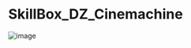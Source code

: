 # SkillBox_DZ_Cinemachine
 
![image](https://user-images.githubusercontent.com/37297335/215239104-13763d17-815c-4180-b3f3-35093dd85e0d.png)
